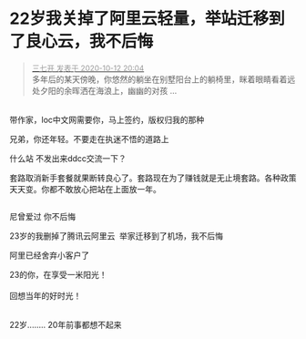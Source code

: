 # 22岁我关掉了阿里云轻量，举站迁移到了良心云，我不后悔


<div class="quote"><blockquote><font size="2"><a href="https://www.hostloc.com/forum.php?mod=redirect&amp;goto=findpost&amp;pid=9290891&amp;ptid=753515" target="_blank"><font color="#999999">三七开 发表于 2020-10-12 20:04</font></a></font><br />
多年后的某天傍晚，你悠然的躺坐在别墅阳台上的躺椅里，眯着眼睛看着远处夕阳的余晖洒在海浪上，幽幽的对孩 ...</blockquote></div><br />
带作家，loc中文网需要你，马上签约，版权归我的那种

兄弟，你还年轻。不要走在执迷不悟的道路上

什么站 不发出来ddcc交流一下？<img id="aimg_t1Mmm" onclick="zoom(this, this.src, 0, 0, 0)" class="zoom" src="https://cdn.jsdelivr.net/gh/hishis/forum-master/public/images/patch.gif" onmouseover="img_onmouseoverfunc(this)" onload="thumbImg(this)" border="0" alt="" />

套路取消新手套餐就果断转良心了。套路现在为了赚钱就是无止境套路。各种政策天天变。你都不敢放心把站在上面放一年。

<img src="static/image/smiley/default/smile.gif" smilieid="1" border="0" alt="" />

尼曾爱过 你不后悔<img id="aimg_p9z24" onclick="zoom(this, this.src, 0, 0, 0)" class="zoom" src="https://cdn.jsdelivr.net/gh/hishis/forum-master/public/images/patch.gif" onmouseover="img_onmouseoverfunc(this)" onload="thumbImg(this)" border="0" alt="" />

23岁的我删掉了腾讯云阿里云&nbsp;&nbsp;举家迁移到了机场，我不后悔

阿里已经舍弃小客户了

23的你，在享受一米阳光！<br />
<br />
回想当年的好时光！<br />
<br />
<img src="static/image/smiley/default/lol.gif" smilieid="12" border="0" alt="" /><img src="static/image/smiley/default/lol.gif" smilieid="12" border="0" alt="" /><img src="static/image/smiley/default/lol.gif" smilieid="12" border="0" alt="" />

22岁........ 20年前事都想不起来
